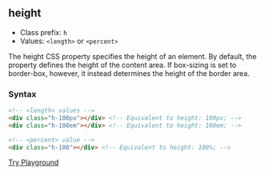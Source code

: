 ## height
- Class prefix: `h`
- Values: `<length>` or `<percent>`

The height CSS property specifies the height of an element. By default, the property defines the height of the content area. If box-sizing is set to border-box, however, it instead determines the height of the border area.

### Syntax
```html
<!-- <length> values -->
<div class="h-100px"></div> <!-- Equivalent to height: 100px; -->
<div class="h-100em"></div> <!-- Equivalent to height: 100em; -->

<!-- <percent> value -->
<div class="h-100"></div> <!-- Equivalent to height: 100%; -->
```
[Try Playground](../../../demo)
